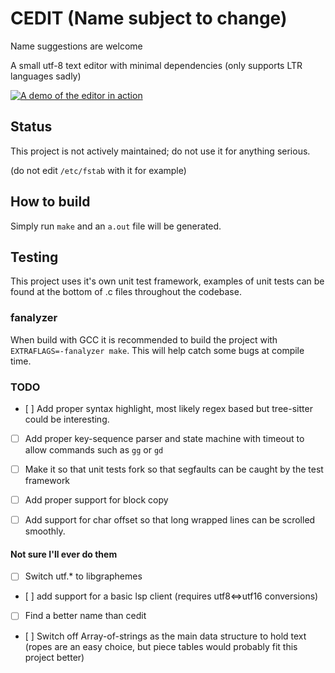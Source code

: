 # CEDIT (Name subject to change)

Name suggestions are welcome

A small utf-8 text editor with minimal dependencies
(only supports LTR languages sadly)

[![A demo of the editor in action](https://img.youtube.com/vi/HsTKXVJA5yw/0.jpg)](https://www.youtube.com/watch?v=HsTKXVJA5yw)

## Status

This project is not actively maintained; do not use it for anything serious.

(do not edit `/etc/fstab` with it for example)

## How to build

Simply run `make` and an `a.out` file will be generated.

## Testing

This project uses it's own unit test framework, examples of unit tests can be
found at the bottom of .c files throughout the codebase.

### fanalyzer

When build with GCC it is recommended to build the project with
`EXTRAFLAGS=-fanalyzer make`. This will help catch some bugs at compile time.

### TODO

- [ ] Add proper syntax highlight, most likely regex based but tree-sitter could
    be interesting.

- [ ] Add proper key-sequence parser and state machine with timeout to allow
    commands such as `gg` or `gd`

- [ ] Make it so that unit tests fork so that segfaults
    can be caught by the test framework

- [ ] Add proper support for block copy

- [ ] Add support for char offset so that long wrapped lines can be scrolled
    smoothly.

#### Not sure I'll ever do them

- [ ] Switch utf.* to libgraphemes

- [ ] add support for a basic lsp client (requires utf8<=>utf16 conversions)

- [ ] Find a better name than cedit

- [ ] Switch off Array-of-strings as the main data structure to hold text
    (ropes are an easy choice, but piece tables would probably fit this
    project better)
